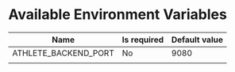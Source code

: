 # Available Environment Variables

| Name   | Is required  | Default value  |
|---|---|---|
| ATHLETE_BACKEND_PORT  |  No | 9080  |
|   |   |   |